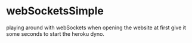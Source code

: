 # webSocketsSimple
playing around with webSockets
when opening the website at first give it some seconds to start the heroku dyno.
